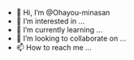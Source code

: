 - 👋 Hi, I’m @Ohayou-minasan
- 👀 I’m interested in ...
- 🌱 I’m currently learning ...
- 💞️ I’m looking to collaborate on ...
- 📫 How to reach me ...

<!---
Ohayou-minasan/Ohayou-minasan is a ✨ special ✨ repository because its `README.md` (this file) appears on your GitHub profile.
You can click the Preview link to take a look at your changes.
--->
